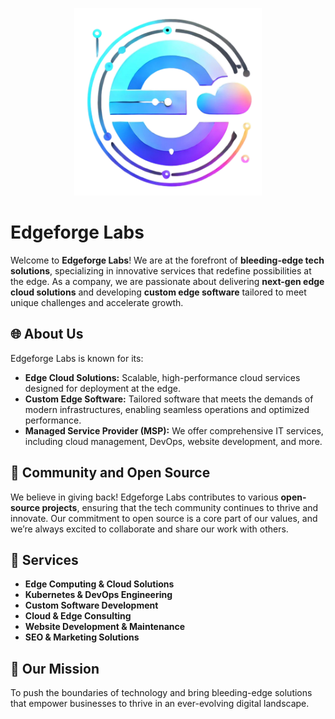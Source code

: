 <p align="center"><a href="https://edgeforge.com" target="_blank"><img src="https://raw.githubusercontent.com/edgeforge-labs/edgeforge-labs/main/edgeforge_logo_642x642.png" width="300" alt="Edge Forge Logo"></a></p>

# Edgeforge Labs

Welcome to **Edgeforge Labs**! We are at the forefront of **bleeding-edge tech solutions**, specializing in innovative services that redefine possibilities at the edge. As a company, we are passionate about delivering **next-gen edge cloud solutions** and developing **custom edge software** tailored to meet unique challenges and accelerate growth.

## 🌐 About Us
Edgeforge Labs is known for its:
- **Edge Cloud Solutions:** Scalable, high-performance cloud services designed for deployment at the edge.
- **Custom Edge Software:** Tailored software that meets the demands of modern infrastructures, enabling seamless operations and optimized performance.
- **Managed Service Provider (MSP):** We offer comprehensive IT services, including cloud management, DevOps, website development, and more.

## 🎉 Community and Open Source
We believe in giving back! Edgeforge Labs contributes to various **open-source projects**, ensuring that the tech community continues to thrive and innovate. Our commitment to open source is a core part of our values, and we’re always excited to collaborate and share our work with others.

## 🔧 Services
- **Edge Computing & Cloud Solutions**
- **Kubernetes & DevOps Engineering**
- **Custom Software Development**
- **Cloud & Edge Consulting**
- **Website Development & Maintenance**
- **SEO & Marketing Solutions**

## 🌟 Our Mission
To push the boundaries of technology and bring bleeding-edge solutions that empower businesses to thrive in an ever-evolving digital landscape.


<!--
**edgeforge-labs/edgeforge-labs** is a ✨ _special_ ✨ repository because its `README.md` (this file) appears on your GitHub profile.

Here are some ideas to get you started:

- 🔭 I’m currently working on ...
- 🌱 I’m currently learning ...
- 👯 I’m looking to collaborate on ...
- 🤔 I’m looking for help with ...
- 💬 Ask me about ...
- 📫 How to reach me: ...
- 😄 Pronouns: ...
- ⚡ Fun fact: ...
-->
